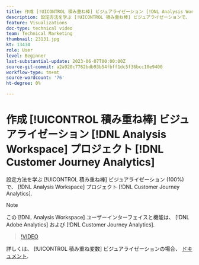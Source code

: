 ```yaml
---
title: 作成 [!UICONTROL 積み重ね棒] ビジュアライゼーション [!DNL Analysis Workspace] プロジェクト
description: 設定方法を学ぶ [!UICONTROL 積み重ね棒] ビジュアライゼーションで、 [!DNL Analysis Workspace] プロジェクト [!DNL Customer Journey Analytics].
feature: Visualizations
doc-type: technical video
team: Technical Marketing
thumbnail: 23131.jpg
kt: 13434
role: User
level: Beginner
last-substantial-update: 2023-06-07T00:00:00Z
source-git-commit: a2a920c7762bdb93b54fbff1dc5f36bcc10e9400
workflow-type: tm+mt
source-wordcount: '76'
ht-degree: 0%

---
```


# 作成 [!UICONTROL 積み重ね棒] ビジュアライゼーション [!DNL Analysis Workspace] プロジェクト [!DNL Customer Journey Analytics]

設定方法を学ぶ [!UICONTROL 積み重ね棒] ビジュアライゼーション (100%) で、 [!DNL Analysis Workspace] プロジェクト [!DNL Customer Journey Analytics].

>[!NOTE]
>
>この [!DNL Analysis Workspace] ユーザーインターフェイスと機能は、 [!DNL Adobe Analytics] および [!DNL Customer Journey Analytics].

>[!VIDEO](https://video.tv.adobe.com/v/23131/?quality=12&learn=on)

詳しくは、 [!UICONTROL 積み重ね変数] ビジュアライゼーションの場合、 [ドキュメント](https://experienceleague.adobe.com/docs/analytics-platform/using/cja-workspace/visualizations/bar.html).

